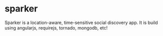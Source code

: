 sparker
=======

Sparker is a location-aware, time-sensitive social discovery app. It is build using angularjs, requirejs, tornado, mongodb, etc!
